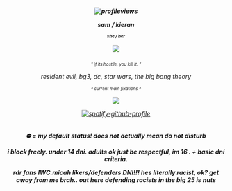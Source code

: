 <h5 align="center">

![profileviews](https://komarev.com/ghpvc/?username=soapiwan&style=plastic&label=goobers+&color=red)

*sam / kieran*

<sub><sup>she / her</sup></sub>

![](https://64.media.tumblr.com/b0ed17f2a5b471e67a149714e640c0de/33cc7508e49be570-65/s250x400/c92626aa7b12a7f745ed717d79c2d07a1eb2c9cc.pnj)

<h6 align="center">

<sub><sup>" if its hostile, you kill it. "</sup></sub>

*resident evil, bg3, dc, star wars, the big bang theory*

<sub><sup>^ current main fixations ^</sup></sub>

![](https://64.media.tumblr.com/f61122fad226e55f0cbc23ea7cf14bae/d083df8da3513e0a-96/s400x600/b64b55d29b0f2bed6989491d60988744c3a8e6d4.pnj)

[![spotify-github-profile](https://spotify-github-profile.kittinanx.com/api/view?uid=suzannehelen&cover_image=true&theme=natemoo-re&show_offline=true&background_color=121212&interchange=false&bar_color=d9634d&bar_color_cover=false)](https://github.com/kittinan/spotify-github-profile)

<h5 align="center">

*⛔ = my default status! does not actually mean do not disturb*

*i block freely. under 14 dni. adults ok just be respectful,* im 16 *. + basic dni criteria.*

*rdr fans IWC.micah likers/defenders DNI!!! hes literally racist, ok? get away from me brah.. out here defending racists in the big 25 is nuts*
